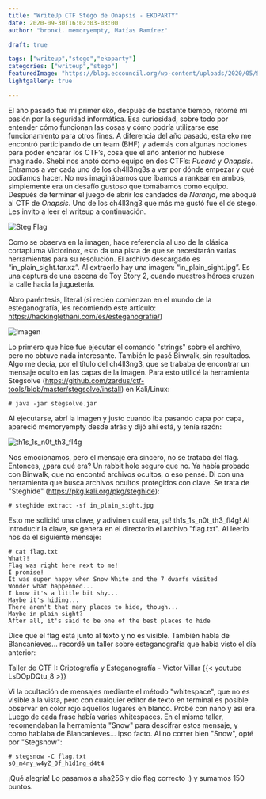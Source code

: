 ```yaml
---
title: "WriteUp CTF Stego de Onapsis - EKOPARTY"
date: 2020-09-30T16:02:03-03:00
author: "bronxi. memoryempty, Matías Ramírez"

draft: true

tags: ["writeup","stego","ekoparty"]
categories: ["writeup","stego"]
featuredImage: "https://blog.eccouncil.org/wp-content/uploads/2020/05/Steganography.jpg"
lightgallery: true

---
```



El año pasado fue mi primer eko, después de bastante tiempo, retomé mi pasión por la seguridad informática. Esa curiosidad, sobre todo por entender cómo funcionan las cosas y cómo podría utilizarse ese funcionamiento para otros fines.
A diferencia del año pasado, esta eko me encontró participando de un team (BHF) y además con algunas nociones para poder encarar los CTF’s, cosa que el año anterior no hubiese imaginado.
Shebi nos anotó como equipo en dos CTF’s: *Pucará* y *Onapsis*. Entramos a ver cada uno de los ch4ll3ng3s a ver por dónde empezar y qué podíamos hacer. No nos imaginábamos que íbamos a rankear en ambos, simplemente era un desafío gustoso que tomábamos como equipo.
Después de terminar el juego de abrir los candados de *Naranja*, me aboqué al CTF de *Onapsis*. Uno de los ch4ll3ng3 que más me gustó fue el de stego. Les invito a leer el writeup a continuación.
 

![Steg Flag](/images/stego-onapsis-writeup/stegoctf.jpg "Steg FLAG")

Como se observa en la imagen, hace referencia al uso de la clásica cortapluma Victorinox, esto da una pista de que se necesitarán varias herramientas para su resolución. El archivo descargado es “in_plain_sight.tar.xz”. Al extraerlo hay una  imagen: “in_plain_sight.jpg”. Es una captura de una escena de Toy Story 2, cuando nuestros héroes cruzan la calle hacia la juguetería.

Abro paréntesis, literal (si recién comienzan en el mundo de la esteganografía, les recomiendo este artículo: https://hackinglethani.com/es/esteganografia/)

![Imagen](/images/stego-onapsis-writeup/in_plain_sight.jpg "Imagen de Toy Story 2")

Lo primero que hice fue ejecutar el comando "strings" sobre el archivo, pero no obtuve nada interesante. También le pasé Binwalk, sin resultados. Algo me decía, por el título del ch4ll3ng3, que se trababa de encontrar un mensaje oculto en las capas de la imagen. Para esto utilicé la herramienta Stegsolve (https://github.com/zardus/ctf-tools/blob/master/stegsolve/install) en Kali/Linux:

```
# java -jar stegsolve.jar

```

Al ejecutarse, abrí la imagen y justo cuando iba pasando capa por capa, apareció memoryempty desde atrás y dijó ahí está, y tenía razón:

![th1s_1s_n0t_th3_fl4g](/images/stego-onapsis-writeup/thisisnottheflag.jpg "th1s_1s_n0t_th3_fl4g")

Nos emocionamos, pero el mensaje era sincero, no se trataba del flag. Entonces, ¿para qué era? Un rabbit hole seguro que no.
Ya había probado con Binwalk, que no encontró archivos ocultos, o eso pensé. Di con una herramienta que busca archivos ocultos protegidos con clave. Se trata de "Steghide" (https://pkg.kali.org/pkg/steghide):

```
# steghide extract -sf in_plain_sight.jpg
```

Esto me solicitó una clave, y adivinen cuál era, ¡sí! th1s_1s_n0t_th3_fl4g! Al introducir la clave, se genera en el directorio el archivo "flag.txt". Al leerlo nos da el siguiente mensaje:

```
# cat flag.txt
What?!			 	    	      	       	   	  	       
Flag was right here next to me!	     	    	 	      		    
I promise!      	       	   		     	 	     	    
It was super happy when Snow White and the 7 dwarfs visited   		    
Wonder what happenned...    	   	       	   	       	       	 
I know it's a little bit shy...    		  	     	  	       
Maybe it's hiding...       	 	 	  	 	     	     
There aren't that many places to hide, though...	  	  	   
Maybe in plain sight?    	      	     	     	       	       
After all, it's said to be one of the best places to hide	
```

Dice que el flag está junto al texto y no es visible. También habla de Blancanieves... recordé un taller sobre esteganografía que había visto el día anterior:

Taller de CTF I: Criptografía y Esteganografía - Víctor Villar
{{< youtube LsDOpDQtu_8 >}}

Vi la ocultación de mensajes mediante el método "whitespace", que no es visible a la vista, pero con cualquier editor de texto en terminal es posible observar en color rojo aquellos lugares en blanco. Probé con nano y así era. Luego de cada frase había varias whitespaces. En el mismo taller, recomendaban la herramienta "Snow" para descifrar estos mensaje, y como hablaba de Blancanieves... ipso facto. Al no correr bien "Snow", opté por "Stegsnow":

```
# stegsnow -C flag.txt
s0_m4ny_w4yZ_0f_h1d1ng_d4t4
```
¡Qué alegría! Lo pasamos a sha256 y dio flag correcto :) y sumamos 150 puntos.

